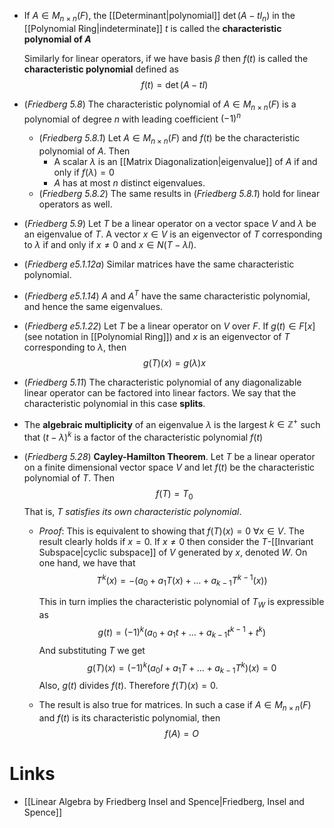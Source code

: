 * If $A\in M_{n\times n}(F)$, the [[Determinant|polynomial]] $\det(A-tI_n)$ in the [[Polynomial Ring|indeterminate]] $t$ is called the **characteristic polynomial of $A$**
  
  Similarly for linear operators, if we have basis $\beta$ then $f(t)$ is called the **characteristic polynomial** defined as
  $$
  f(t) = \det(A-tI)
  $$

* (*Friedberg 5.8*) The characteristic polynomial of $A\in M_{n\times n}(F)$ is a polynomial of degree $n$ with leading coefficient $(-1)^n$
	* (*Friedberg 5.8.1*) Let $A\in M_{n\times n}(F)$ and $f(t)$ be the characteristic polynomial of $A$. Then
		* A scalar $\lambda$ is an [[Matrix Diagonalization|eigenvalue]] of $A$ if and only if $f(\lambda) = 0$
		* $A$ has at most $n$ distinct eigenvalues.
	* (*Friedberg 5.8.2*) The same results in (*Friedberg 5.8.1*) hold for linear operators as well.

* (*Friedberg 5.9*) Let $T$ be a linear operator on a vector space $V$ and $\lambda$ be an eigenvalue of $T$. A vector $x\in V$ is an eigenvector of $T$ corresponding to $\lambda$ if and only if $x\ne 0$ and $x\in N(T-\lambda I)$. 

* (*Friedberg e5.1.12a*) Similar matrices have the same characteristic polynomial.
* (*Friedberg e5.1.14*) $A$ and $A^T$ have the same characteristic polynomial, and hence the same eigenvalues.

* (*Friedberg e5.1.22*) Let $T$ be a linear operator on $V$ over $F$. If $g(t)\in F[x]$ (see notation in [[Polynomial Ring]]) and $x$ is an eigenvector of $T$ corresponding to $\lambda$, then 
  $$
  g(T)(x) = g(\lambda)x
  $$
* (*Friedberg 5.11*) The characteristic polynomial of any diagonalizable linear operator can be factored into linear factors. We say that the characteristic polynomial in this case **splits**.
 * The **algebraic multiplicity** of an eigenvalue $\lambda$ is the largest $k\in \mathbb{Z}^+$ such that $(t-\lambda)^k$ is a factor of the characteristic polynomial $f(t)$

* (*Friedberg 5.28*) **Cayley-Hamilton Theorem**. Let $T$ be a linear operator on a finite dimensional vector space $V$ and let $f(t)$ be the characteristic polynomial of $T$. Then
  $$
  f(T) = T_0
  $$
  That is, $T$ *satisfies its own characteristic polynomial*.
	* *Proof*: This is equivalent to showing that $f(T)(x)=0$ $\forall x\in V$. The result clearly holds if $x=0$. If $x\ne 0$ then consider the $T$-[[Invariant Subspace|cyclic subspace]] of $V$ generated by $x$, denoted $W$. On one hand, we have that 
	  $$
	  T^k(x) = -(a_0 + a_1T(x) + \dots + a_{k-1}T^{k-1}(x))
	  $$
	  
	  This in turn implies the characteristic polynomial of $T_W$ is expressible as 
	  $$
	  g(t) = (-1)^k (a_0 +a_1t +\dots + a_{k-1} t^{k-1} + t^k)
	  $$
	  And substituting $T$ we get
	  $$
	  g(T)(x) = (-1)^k (a_0 I + a_1 T + \dots + a_{k-1}T^k)(x) = 0
	  $$
	  Also, $g(t)$ divides $f(t)$. Therefore $f(T)(x)=0$. 
	* The result is also true for matrices. In such a case if $A\in M_{n\times n}(F)$ and $f(t)$ is its characteristic polynomial, then 
	  $$
	  f(A) = O
	  $$
# Links
* [[Linear Algebra by Friedberg Insel and Spence|Friedberg, Insel and Spence]]